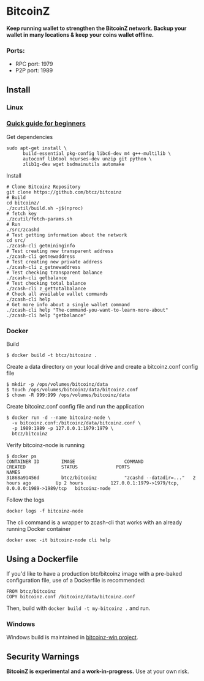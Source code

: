 # BitcoinZ
**Keep running wallet to strengthen the BitcoinZ network. Backup your wallet in many locations & keep your coins wallet offline.**

### Ports:
- RPC port: 1979
- P2P port: 1989

Install
-----------------
### Linux

### [Quick guide for beginners](https://github.com/bitcoinz-pod/bitcoinz/wiki/Quick-guide-for-beginners)

Get dependencies
```{r, engine='bash'}
sudo apt-get install \
      build-essential pkg-config libc6-dev m4 g++-multilib \
      autoconf libtool ncurses-dev unzip git python \
      zlib1g-dev wget bsdmainutils automake
```

Install

```{r, engine='bash'}
# Clone Bitcoinz Repository
git clone https://github.com/btcz/bitcoinz
# Build
cd bitcoinz/
./zcutil/build.sh -j$(nproc)
# fetch key
./zcutil/fetch-params.sh
# Run
./src/zcashd
# Test getting information about the network
cd src/
./zcash-cli getmininginfo
# Test creating new transparent address
./zcash-cli getnewaddress
# Test creating new private address
./zcash-cli z_getnewaddress
# Test checking transparent balance
./zcash-cli getbalance
# Test checking total balance 
./zcash-cli z_gettotalbalance
# Check all available wallet commands
./zcash-cli help
# Get more info about a single wallet command
./zcash-cli help "The-command-you-want-to-learn-more-about"
./zcash-cli help "getbalance"
```

### Docker

Build
```
$ docker build -t btcz/bitcoinz .
```

Create a data directory on your local drive and create a bitcoinz.conf config file
```
$ mkdir -p /ops/volumes/bitcoinz/data
$ touch /ops/volumes/bitcoinz/data/bitcoinz.conf
$ chown -R 999:999 /ops/volumes/bitcoinz/data
```

Create bitcoinz.conf config file and run the application
```
$ docker run -d --name bitcoinz-node \
  -v bitcoinz.conf:/bitcoinz/data/bitcoinz.conf \
  -p 1989:1989 -p 127.0.0.1:1979:1979 \
  btcz/bitcoinz
```

Verify bitcoinz-node is running
```
$ docker ps
CONTAINER ID        IMAGE                  COMMAND                  CREATED             STATUS              PORTS                                              NAMES
31868a91456d        btcz/bitcoinz          "zcashd --datadir=..."   2 hours ago         Up 2 hours          127.0.0.1:1979->1979/tcp, 0.0.0.0:1989->1989/tcp   bitcoinz-node
```

Follow the logs
```
docker logs -f bitcoinz-node
```

The cli command is a wrapper to zcash-cli that works with an already running Docker container
```
docker exec -it bitcoinz-node cli help
```

## Using a Dockerfile
If you'd like to have a production btc/bitcoinz image with a pre-baked configuration
file, use of a Dockerfile is recommended:

```
FROM btcz/bitcoinz
COPY bitcoinz.conf /bitcoinz/data/bitcoinz.conf
```

Then, build with `docker build -t my-bitcoinz .` and run.

### Windows
Windows build is maintained in [bitcoinz-win project](https://github.com/bitcoinz-pod/bitcoinz-win).

Security Warnings
-----------------

**BitcoinZ is experimental and a work-in-progress.** Use at your own risk.
